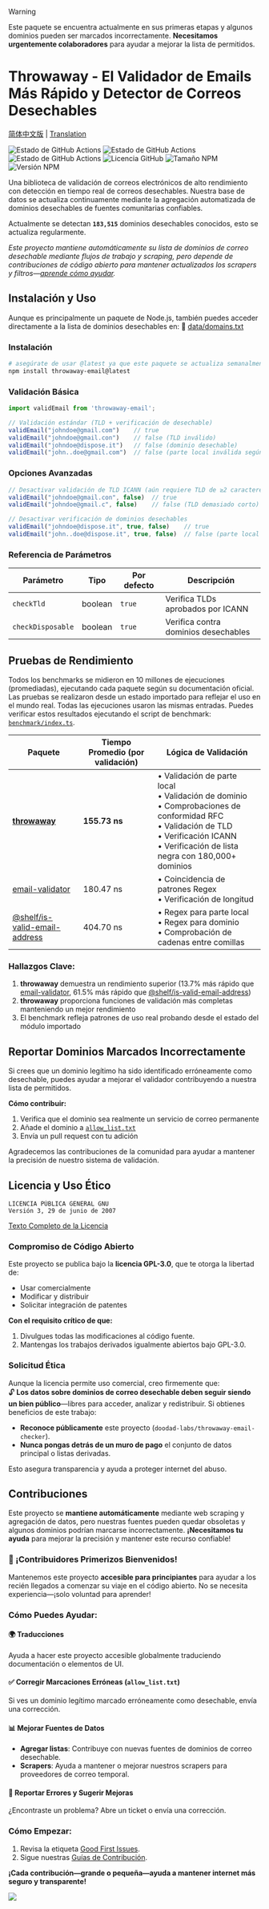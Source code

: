 > [!WARNING]  
> Este paquete se encuentra actualmente en sus primeras etapas y algunos dominios pueden ser marcados incorrectamente. **Necesitamos urgentemente colaboradores** para ayudar a mejorar la lista de permitidos.

# Throwaway - El Validador de Emails Más Rápido y Detector de Correos Desechables

[简体中文版](./README.zh-CN.md) | [Translation](../README.md)

![Estado de GitHub Actions](https://img.shields.io/github/actions/workflow/status/doodad-labs/throwaway-email-checker/scrape-domains.yml?style=flat-square&label=Extracción%20de%20Dominios)
![Estado de GitHub Actions](https://img.shields.io/github/actions/workflow/status/doodad-labs/throwaway-email-checker/fetch-domains.yml?style=flat-square&label=Obtención%20de%20Dominios)
![Estado de GitHub Actions](https://img.shields.io/github/actions/workflow/status/doodad-labs/throwaway-email-checker/fetch-tlds.yml?style=flat-square&label=Obtención%20de%20TLDs)
![Licencia GitHub](https://img.shields.io/github/license/doodad-labs/throwaway-email-checker?style=flat-square)
![Tamaño NPM](https://img.shields.io/npm/unpacked-size/throwaway-email?style=flat-square)
![Versión NPM](https://img.shields.io/npm/v/throwaway-email?style=flat-square)

Una biblioteca de validación de correos electrónicos de alto rendimiento con detección en tiempo real de correos desechables. Nuestra base de datos se actualiza continuamente mediante la agregación automatizada de dominios desechables de fuentes comunitarias confiables.

<!-- disposable database size: the number between the backticks on the next line will be automatically updated -->
Actualmente se detectan **`183,515`** dominios desechables conocidos, esto se actualiza regularmente.

*Este proyecto mantiene automáticamente su lista de dominios de correo desechable mediante flujos de trabajo y scraping, pero depende de contribuciones de código abierto para mantener actualizados los scrapers y filtros—[aprende cómo ayudar](#contributions).*

## Instalación y Uso

Aunque es principalmente un paquete de Node.js, también puedes acceder directamente a la lista de dominios desechables en: 📁 [data/domains.txt](https://raw.githubusercontent.com/doodad-labs/throwaway-email-checker/refs/heads/main/data/domains.txt)

### Instalación
```bash
# asegúrate de usar @latest ya que este paquete se actualiza semanalmente
npm install throwaway-email@latest
```

### Validación Básica
```ts
import validEmail from 'throwaway-email';

// Validación estándar (TLD + verificación de desechable)
validEmail("johndoe@gmail.com")    // true
validEmail("johndoe@gmail.con")    // false (TLD inválido)
validEmail("johndoe@dispose.it")   // false (dominio desechable)
validEmail("john..doe@gmail.com")  // false (parte local inválida según RFC 5322)
```

### Opciones Avanzadas
```ts
// Desactivar validación de TLD ICANN (aún requiere TLD de ≥2 caracteres)
validEmail("johndoe@gmail.con", false)  // true
validEmail("johndoe@gmail.c", false)    // false (TLD demasiado corto)

// Desactivar verificación de dominios desechables
validEmail("johndoe@dispose.it", true, false)    // true
validEmail("john..doe@dispose.it", true, false)  // false (parte local inválida)
```

### Referencia de Parámetros
| Parámetro | Tipo | Por defecto | Descripción |
|-----------|------|---------|-------------|
| `checkTld` | boolean | `true` | Verifica TLDs aprobados por ICANN |
| `checkDisposable` | boolean | `true` | Verifica contra dominios desechables |

## Pruebas de Rendimiento

Todos los benchmarks se midieron en 10 millones de ejecuciones (promediadas), ejecutando cada paquete según su documentación oficial. Las pruebas se realizaron desde un estado importado para reflejar el uso en el mundo real. Todas las ejecuciones usaron las mismas entradas. Puedes verificar estos resultados ejecutando el script de benchmark: [`benchmark/index.ts`](https://github.com/doodad-labs/throwaway-email-checker/blob/main/benchmark/index.ts).

| Paquete | Tiempo Promedio (por validación) | Lógica de Validación |
|---------|----------------------------|------------------|
| **[throwaway](https://github.com/doodad-labs/throwaway-email-checker)** | **155.73 ns** | • Validación de parte local<br>• Validación de dominio<br>• Comprobaciones de conformidad RFC<br>• Validación de TLD<br>• Verificación ICANN<br>• Verificación de lista negra con 180,000+ dominios |
| [email-validator](https://npmjs.com/email-validator) | 180.47 ns | • Coincidencia de patrones Regex<br>• Verificación de longitud |
| [@shelf/is-valid-email-address](https://npmjs.com/@shelf/is-valid-email-address) | 404.70 ns | • Regex para parte local<br>• Regex para dominio<br>• Comprobación de cadenas entre comillas |

### Hallazgos Clave:
1. **throwaway** demuestra un rendimiento superior (13.7% más rápido que [email-validator](https://npmjs.com/email-validator), 61.5% más rápido que [@shelf/is-valid-email-address](https://npmjs.com/@shelf/is-valid-email-address))
2. **throwaway** proporciona funciones de validación más completas manteniendo un mejor rendimiento
3. El benchmark refleja patrones de uso real probando desde el estado del módulo importado

## Reportar Dominios Marcados Incorrectamente

Si crees que un dominio legítimo ha sido identificado erróneamente como desechable, puedes ayudar a mejorar el validador contribuyendo a nuestra lista de permitidos.

**Cómo contribuir:**
1. Verifica que el dominio sea realmente un servicio de correo permanente
2. Añade el dominio a [`allow_list.txt`](./data/allow_list.txt)
3. Envía un pull request con tu adición

Agradecemos las contribuciones de la comunidad para ayudar a mantener la precisión de nuestro sistema de validación.

## Licencia y Uso Ético

```
LICENCIA PÚBLICA GENERAL GNU
Versión 3, 29 de junio de 2007
```  
[Texto Completo de la Licencia](https://github.com/doodad-labs/throwaway-email-checker/blob/main/LICENSE)

### Compromiso de Código Abierto
Este proyecto se publica bajo la **licencia GPL-3.0**, que te otorga la libertad de:
- Usar comercialmente  
- Modificar y distribuir  
- Solicitar integración de patentes  

**Con el requisito crítico de que:**  
1. Divulgues todas las modificaciones al código fuente.  
2. Mantengas los trabajos derivados igualmente abiertos bajo GPL-3.0.  

### Solicitud Ética
Aunque la licencia permite uso comercial, creo firmemente que:  
🔓 **Los datos sobre dominios de correo desechable deben seguir siendo un bien público**—libres para acceder, analizar y redistribuir. Si obtienes beneficios de este trabajo:  
- **Reconoce públicamente** este proyecto (`doodad-labs/throwaway-email-checker`).  
- **Nunca pongas detrás de un muro de pago** el conjunto de datos principal o listas derivadas.  

Esto asegura transparencia y ayuda a proteger internet del abuso.  

## Contribuciones  

Este proyecto se **mantiene automáticamente** mediante web scraping y agregación de datos, pero nuestras fuentes pueden quedar obsoletas y algunos dominios podrían marcarse incorrectamente. **¡Necesitamos tu ayuda** para mejorar la precisión y mantener este recurso confiable!  

### 🚀 ¡Contribuidores Primerizos Bienvenidos!  
Mantenemos este proyecto **accesible para principiantes** para ayudar a los recién llegados a comenzar su viaje en el código abierto. No se necesita experiencia—¡solo voluntad para aprender!  

### Cómo Puedes Ayudar:  

#### 🌍 **Traducciones**  
Ayuda a hacer este proyecto accesible globalmente traduciendo documentación o elementos de UI.  

#### ✅ **Corregir Marcaciones Erróneas** (`allow_list.txt`)  
Si ves un dominio legítimo marcado erróneamente como desechable, envía una corrección.  

#### 📊 **Mejorar Fuentes de Datos**  
- **Agregar listas**: Contribuye con nuevas fuentes de dominios de correo desechable.  
- **Scrapers**: Ayuda a mantener o mejorar nuestros scrapers para proveedores de correo temporal.  

#### 🐛 **Reportar Errores y Sugerir Mejoras**  
¿Encontraste un problema? Abre un ticket o envía una corrección.  

### Cómo Empezar:  
1. Revisa la etiqueta [Good First Issues](https://github.com/doodad-labs/throwaway-email-checker/contribute).  
2. Sigue nuestras [Guías de Contribución](CONTRIBUTING.md).  

**¡Cada contribución—grande o pequeña—ayuda a mantener internet más seguro y transparente!**  

![](https://contrib.nn.ci/api?repo=doodad-labs/throwaway-email-checker)
